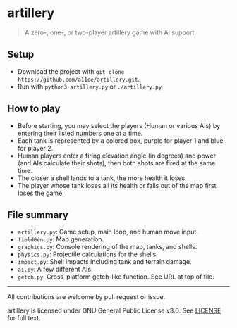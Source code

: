 # artillery

> A zero-, one-, or two-player artillery game with AI support.

## Setup

- Download the project with `git clone https://github.com/a11ce/artillery.git`.
- Run with `python3 artillery.py` or `./artillery.py`

## How to play

- Before starting, you may select the players (Human or various AIs) by entering their listed numbers one at a time.
- Each tank is represented by a colored box, purple for player 1 and blue for player 2.
- Human players enter a firing elevation angle (in degrees) and power (and AIs calculate their shots), then both shots are fired at the same time.
- The closer a shell lands to a tank, the more health it loses.
- The player whose tank loses all its health or falls out of the map first loses the game.

## File summary

- `artillery.py`: Game setup, main loop, and human move input.
- `fieldGen.py`: Map generation. 
- `graphics.py`: Console rendering of the map, tanks, and shells.
- `physics.py`: Projectile calculations for the shells.
- `impact.py`: Shell impacts including tank and terrain damage.
- `ai.py`: A few different AIs.
- `getch.py`: Cross-platform getch-like function. See URL at top of file.

--- 

All contributions are welcome by pull request or issue.

artillery is licensed under GNU General Public License v3.0. See [LICENSE](../master/LICENSE) for full text.